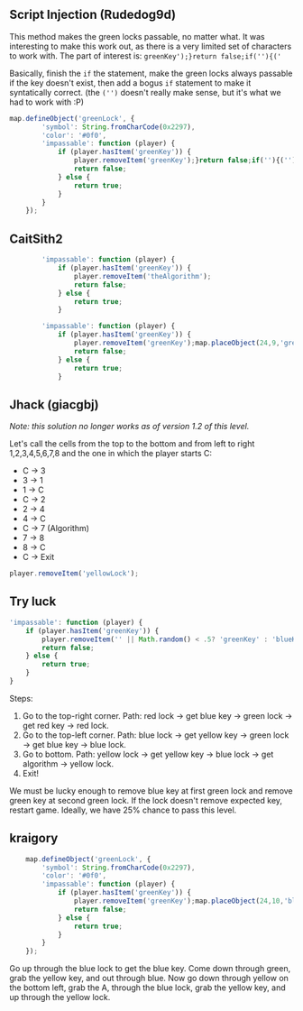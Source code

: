 ## Script Injection (Rudedog9d)

This method makes the green locks passable, no matter what. It was interesting to make this work out, as there is a very limited set of characters to work with. The part of interest is: `greenKey');}return false;if(''){('`

Basically, finish the `if` the statement, make the green locks always passable if the key doesn't exist, then add a bogus `if` statement to make it syntatically correct. (the `('')` doesn't really make sense, but it's what we had to work with :P)

```js
map.defineObject('greenLock', {
        'symbol': String.fromCharCode(0x2297),
        'color': '#0f0',
        'impassable': function (player) {
            if (player.hasItem('greenKey')) {
                player.removeItem('greenKey');}return false;if(''){('');
                return false;
            } else {
                return true;
            }
        }
    });
```

## CaitSith2

```javascript
        'impassable': function (player) {
            if (player.hasItem('greenKey')) {
                player.removeItem('theAlgorithm');
                return false;
            } else {
                return true;
            }
```

```javascript
        'impassable': function (player) {
            if (player.hasItem('greenKey')) {
                player.removeItem('greenKey');map.placeObject(24,9,'greenKey');
                return false;
            } else {
                return true;
            }
```

## Jhack (giacgbj)
*Note: this solution no longer works as of version 1.2 of this level.*

Let's call the cells from the top to the bottom and from left to right 1,2,3,4,5,6,7,8 and the one in which the player starts C:
 * C -> 3
 * 3 -> 1
 * 1 -> C
 * C -> 2
 * 2 -> 4
 * 4 -> C
 * C -> 7 (Algorithm)
 * 7 -> 8
 * 8 -> C
 * C -> Exit

```javascript
player.removeItem('yellowLock');
```

## Try luck

```javascript
'impassable': function (player) {
    if (player.hasItem('greenKey')) {
        player.removeItem('' || Math.random() < .5? 'greenKey' : 'blueKey' + '');
        return false;
    } else {
        return true;
    }
}
```

Steps:

1. Go to the top-right corner. Path: red lock -> get blue key -> green lock -> get red key -> red lock.
2. Go to the top-left corner. Path: blue lock -> get yellow key -> green lock -> get blue key -> blue lock.
3. Go to bottom. Path: yellow lock -> get yellow key -> blue lock -> get algorithm -> yellow lock.
4. Exit!

We must be lucky enough to remove blue key at first green lock and remove green key at second green lock. If the lock doesn't remove expected key, restart game. Ideally, we have 25% chance to pass this level.


## kraigory
```javascript
    map.defineObject('greenLock', {
        'symbol': String.fromCharCode(0x2297),
        'color': '#0f0',
        'impassable': function (player) {
            if (player.hasItem('greenKey')) {
                player.removeItem('greenKey');map.placeObject(24,10,'blueKey');
                return false;
            } else {
                return true;
            }
        }
    });
```
Go up through the blue lock to get the blue key. Come down through green, grab the yellow key, and out through blue. Now go down through yellow on the bottom left, grab the A, through the blue lock, grab the yellow key, and up through the yellow lock.
